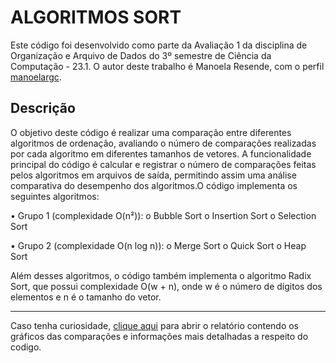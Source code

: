 # ALGORITMOS SORT 
Este código foi desenvolvido como parte da Avaliação 1 da disciplina de Organização e Arquivo de Dados do 3º semestre de Ciência da Computação - 23.1. O autor deste trabalho é Manoela Resende, com o perfil [manoelargc](https://github.com/manoelargc). 

## Descrição
O objetivo deste código é realizar uma comparação entre diferentes 
algoritmos de ordenação, avaliando o número de comparações realizadas por 
cada algoritmo em diferentes tamanhos de vetores. A funcionalidade principal do código é calcular e registrar o número de comparações feitas pelos algoritmos  em arquivos de saída, permitindo assim uma análise comparativa do 
desempenho dos algoritmos.O código implementa os seguintes algoritmos:

• Grupo 1 (complexidade O(n²)):
o Bubble Sort
o Insertion Sort
o Selection Sort

• Grupo 2 (complexidade O(n log n)):
o Merge Sort
o Quick Sort
o Heap Sort

Além desses algoritmos, o código também implementa o algoritmo Radix 
Sort, que possui complexidade O(w + n), onde w é o número de dígitos dos 
elementos e n é o tamanho do vetor.

----------

Caso tenha curiosidade, [clique aqui](https://github.com/manoelargc/OAD/blob/main/Algoritmos%20Sort/relatorio%20a1%20oad.pdf) para abrir o relatório contendo os gráficos das comparações e informações mais detalhadas a respeito do codigo.